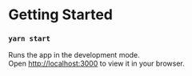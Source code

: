 # Getting Started 

### `yarn start`

Runs the app in the development mode.\
Open [http://localhost:3000](http://localhost:3000) to view it in your browser.


